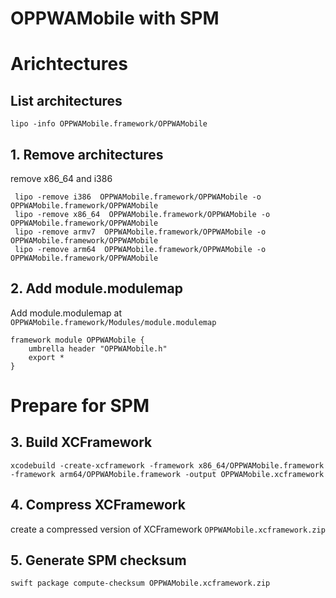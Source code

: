 # OPPWAMobile with SPM

# Arichtectures

## List architectures

```
lipo -info OPPWAMobile.framework/OPPWAMobile
````

## 1. Remove architectures

remove x86_64 and i386

```
 lipo -remove i386  OPPWAMobile.framework/OPPWAMobile -o OPPWAMobile.framework/OPPWAMobile
 lipo -remove x86_64  OPPWAMobile.framework/OPPWAMobile -o OPPWAMobile.framework/OPPWAMobile
 lipo -remove armv7  OPPWAMobile.framework/OPPWAMobile -o OPPWAMobile.framework/OPPWAMobile
 lipo -remove arm64  OPPWAMobile.framework/OPPWAMobile -o OPPWAMobile.framework/OPPWAMobile
````

## 2. Add module.modulemap

Add module.modulemap at `OPPWAMobile.framework/Modules/module.modulemap`

```
framework module OPPWAMobile {
    umbrella header "OPPWAMobile.h"
    export *
}
```

# Prepare for SPM

## 3. Build XCFramework

```
xcodebuild -create-xcframework -framework x86_64/OPPWAMobile.framework -framework arm64/OPPWAMobile.framework -output OPPWAMobile.xcframework
```

## 4. Compress XCFramework

create a compressed version of XCFramework `OPPWAMobile.xcframework.zip`

## 5. Generate SPM checksum

```
swift package compute-checksum OPPWAMobile.xcframework.zip
```

